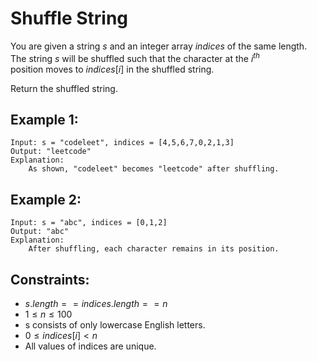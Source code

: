# Shuffle String
You are given a string $s$ and an integer array $indices$ of the same length.  
The string $s$ will be shuffled such that the character at the $i^{th}$  
position moves to $indices[i]$ in the shuffled string.

Return the shuffled string.

 

## Example 1:

    Input: s = "codeleet", indices = [4,5,6,7,0,2,1,3]
    Output: "leetcode"
    Explanation: 
        As shown, "codeleet" becomes "leetcode" after shuffling.

## Example 2:

    Input: s = "abc", indices = [0,1,2]
    Output: "abc"
    Explanation: 
        After shuffling, each character remains in its position.

 

## Constraints:

* $s.length == indices.length == n$
* $1 \le n \le 100$
* s consists of only lowercase English letters.
* $0 \le indices[i] < n$
* All values of indices are unique.

